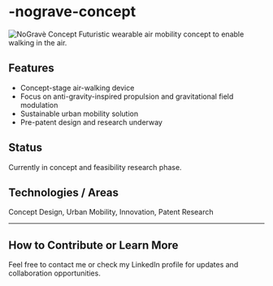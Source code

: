 # -nograve-concept
![NoGravè Concept](./concept.jpg)
 Futuristic wearable air mobility concept to enable walking in the air.
## Features
- Concept-stage air-walking device
- Focus on anti-gravity-inspired propulsion and gravitational field modulation
- Sustainable urban mobility solution
- Pre-patent design and research underway

## Status
Currently in concept and feasibility research phase.

## Technologies / Areas
Concept Design, Urban Mobility, Innovation, Patent Research

---

## How to Contribute or Learn More
Feel free to contact me or check my LinkedIn profile for updates and collaboration opportunities.
